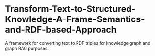 # Transform-Text-to-Structured-Knowledge-A-Frame-Semantics-and-RDF-based-Approach
A framework for converting text to RDF triples for knowledge graph and graph RAG purposes.
